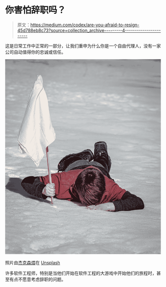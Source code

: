 # 你害怕辞职吗？

> 原文：<https://medium.com/codex/are-you-afraid-to-resign-45d788eb8c73?source=collection_archive---------4----------------------->

这是日常工作中正常的一部分，让我们重申为什么你是一个自由代理人，没有一家公司自动值得你的忠诚或信任。

![](img/6e90a31bb1c16f37237ca1446cf3bbdf.png)

照片由[杰克森煨](https://unsplash.com/@simmerdownjpg?utm_source=unsplash&utm_medium=referral&utm_content=creditCopyText)在 [Unsplash](https://unsplash.com/s/photos/quit?utm_source=unsplash&utm_medium=referral&utm_content=creditCopyText)

许多软件工程师，特别是当他们开始在软件工程的大游戏中开始他们的旅程时，甚至有点不愿意考虑辞职的问题。
